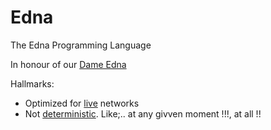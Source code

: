 # Edna
The Edna Programming Language

In honour of our [Dame Edna](https://youtu.be/Ac0CJn0-6tE)

Hallmarks:
- Optimized for [live]() networks
- Not [deterministic](). Like;.. at any givven moment !!!, at all !!

